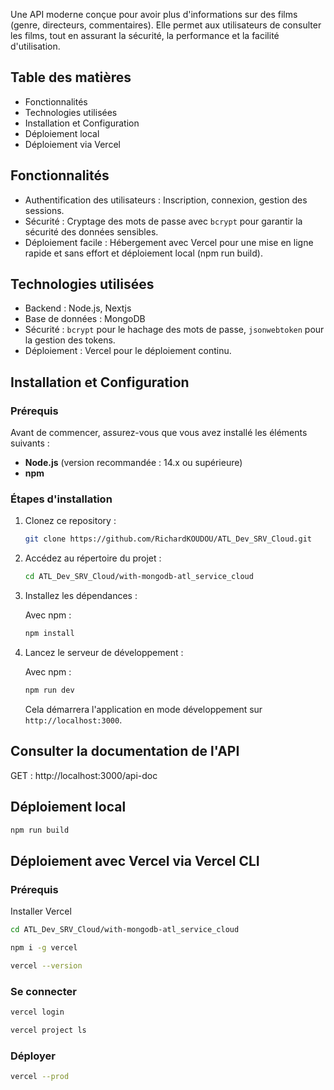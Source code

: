 Une API moderne conçue pour avoir plus d'informations sur des films (genre, directeurs, commentaires). 
Elle permet aux utilisateurs de consulter les films, tout en assurant la sécurité, la performance et la facilité d'utilisation.

## Table des matières

- Fonctionnalités
- Technologies utilisées 
- Installation et Configuration
- Déploiement local
- Déploiement via Vercel

## Fonctionnalités

- Authentification des utilisateurs : Inscription, connexion, gestion des sessions.
- Sécurité : Cryptage des mots de passe avec `bcrypt` pour garantir la sécurité des données sensibles.
- Déploiement facile : Hébergement avec Vercel pour une mise en ligne rapide et sans effort et déploiement local (npm run build).

## Technologies utilisées

- Backend : Node.js, Nextjs
- Base de données : MongoDB
- Sécurité : `bcrypt` pour le hachage des mots de passe, `jsonwebtoken` pour la gestion des tokens.
- Déploiement : Vercel pour le déploiement continu.

## Installation et Configuration

### Prérequis

Avant de commencer, assurez-vous que vous avez installé les éléments suivants :

- **Node.js** (version recommandée : 14.x ou supérieure)
- **npm**

### Étapes d'installation

1. Clonez ce repository :

   ```bash
   git clone https://github.com/RichardKOUDOU/ATL_Dev_SRV_Cloud.git
   ```

2. Accédez au répertoire du projet :

   ```bash
   cd ATL_Dev_SRV_Cloud/with-mongodb-atl_service_cloud
   ```

3. Installez les dépendances :

   Avec npm :

   ```bash
   npm install
   ```


4. Lancez le serveur de développement :

   Avec npm :

   ```bash
   npm run dev
   ```

   Cela démarrera l'application en mode développement sur `http://localhost:3000`.

## Consulter la documentation de l'API

GET : http://localhost:3000/api-doc


## Déploiement local

   ```bash
   npm run build
   ```

## Déploiement avec Vercel via Vercel CLI
 ### Prérequis
 
  Installer Vercel  
  
   ```bash
   cd ATL_Dev_SRV_Cloud/with-mongodb-atl_service_cloud
   ```

   ```bash
   npm i -g vercel
   ```
   ```bash
   vercel --version
   ```

  ### Se connecter
  
   ```bash
   vercel login
   ```
   ```bash
   vercel project ls
   ```

  ### Déployer
  
   ```bash
   vercel --prod
   ```
